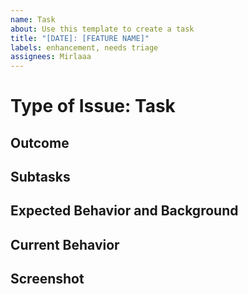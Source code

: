 ```yaml
---
name: Task
about: Use this template to create a task
title: "[DATE]: [FEATURE NAME]"
labels: enhancement, needs triage
assignees: Mirlaaa
---
```


# Type of Issue: Task

## Outcome
<!-- OBRIGATÓRIO -->
<!-- Descreva aqui qual é o objetivo dessa tarefa -->
<!-- Describe the goal for this task -->


## Subtasks
<!-- If there are subtasks please add in this section -->
<!-- Tem subtarefas? adicione aqui, lembre de colocar
- [ ] uma subtarefa
- [ ] segunda subtarefa -->


## Expected Behavior and Background
<!-- OBRIGATÓRIO -->
<!-- Informe nessa seção qual é o resultado/comportamento esperado para essa implementação. Informe o link do figma, print da tela, etc. -->
<!--- Provide screenshoots if possible for your enhancement or the link for Figma-->


## Current Behavior
<!-- Se essa tarefa for para mudar implementação já existente, explique a diferença dessa implementação para a que já existe -->
<!--- If suggesting a change/improvement, explain the difference from current behavior. -->


## Screenshot
<!-- Informe screenshots do ANTES E DEPOIS se tiver disponível -->
<!--- Screenshots of both before AND after should be provided, if available. -->
